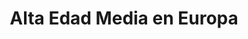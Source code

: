 ﻿---
title: "Alta Edad Media en Europa"
permalink: periodes_218.html
layout: periode
dataInici: 476
dataFi: 1000
sidebar: periodes
pares:
  - id: 217
    title: "Edad Media"
    dataInici: "(476)"
    dataFi: "(1453)"

fills:
  - id: 155
    title: "Expansión del Cristianismo"
    dataInici: "(365)"
    dataFi: "(744)"

  - id: 124
    title: "Reinos Francos"
    dataInici: "(481)"
    dataFi: "(751)"

  - id: 875
    title: "Reino ostrogodo"
    dataInici: "(493)"
    dataFi: "(553)"

  - id: 149
    title: "Reino Visigodo"
    dataInici: "(507)"
    dataFi: "(714)"

  - id: 160
    title: "Conquista de la Península Ibérica"
    dataInici: "(711)"
    dataFi: "(732)"

  - id: 539
    title: "Imperio Carolingio"
    dataInici: "(751)"
    dataFi: "(888)"

  - id: 173
    title: "Expansión Escandinava"
    dataInici: "(789)"
    dataFi: "(1100)"

  - id: 541
    title: "Invasión de los Magiar"
    dataInici: "(839)"
    dataFi: "(970)"

jocsPrincipals:
jocsEscenaris:
  - title: "Catalunya Feudal"
    bggId: 21672
    dataInici: 
    dataFi: 

  - title: "Féodalité"
    bggId: 24288
    dataInici: 
    dataFi: 

  - title: "Pendragon: The Fall of Roman Britain"
    bggId: 193728
    dataInici: 
    dataFi: 

  - title: "Ortus Regni"
    bggId: 159469
    dataInici: 
    dataFi: 

  - title: "Warriors & Traders"
    bggId: 107861
    dataInici: 
    dataFi: 

jocsEpoca:
jocsEpocaEscenaris:
  - title: "Empires of the Middle Ages"
    bggId: 911
    escenari: "Millenium"

---
